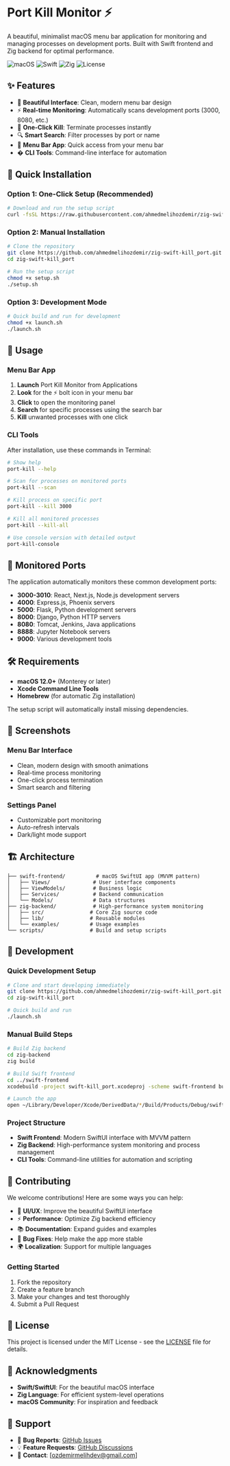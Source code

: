 # Port Kill Monitor ⚡

A beautiful, minimalist macOS menu bar application for monitoring and managing processes on development ports. Built with Swift frontend and Zig backend for optimal performance.

![macOS](https://img.shields.io/badge/macOS-12.0+-blue) ![Swift](https://img.shields.io/badge/Swift-5.5+-orange) ![Zig](https://img.shields.io/badge/Zig-0.15+-green) ![License](https://img.shields.io/badge/License-MIT-green)

## ✨ Features

- 🎨 **Beautiful Interface**: Clean, modern menu bar design
- ⚡ **Real-time Monitoring**: Automatically scans development ports (3000, 8080, etc.)
- 🎯 **One-Click Kill**: Terminate processes instantly
- 🔍 **Smart Search**: Filter processes by port or name
- 📱 **Menu Bar App**: Quick access from your menu bar
- � **CLI Tools**: Command-line interface for automation

## 🚀 Quick Installation

### Option 1: One-Click Setup (Recommended)

```bash
# Download and run the setup script
curl -fsSL https://raw.githubusercontent.com/ahmedmelihozdemir/zig-swift-kill_port/main/setup.sh | bash
```

### Option 2: Manual Installation

```bash
# Clone the repository
git clone https://github.com/ahmedmelihozdemir/zig-swift-kill_port.git
cd zig-swift-kill_port

# Run the setup script
chmod +x setup.sh
./setup.sh
```

### Option 3: Development Mode

```bash
# Quick build and run for development
chmod +x launch.sh
./launch.sh
```

## 📱 Usage

### Menu Bar App
1. **Launch** Port Kill Monitor from Applications
2. **Look** for the ⚡ bolt icon in your menu bar  
3. **Click** to open the monitoring panel
4. **Search** for specific processes using the search bar
5. **Kill** unwanted processes with one click

### CLI Tools
After installation, use these commands in Terminal:

```bash
# Show help
port-kill --help

# Scan for processes on monitored ports
port-kill --scan

# Kill process on specific port
port-kill --kill 3000

# Kill all monitored processes  
port-kill --kill-all

# Use console version with detailed output
port-kill-console
```

## 🔧 Monitored Ports

The application automatically monitors these common development ports:

- **3000-3010**: React, Next.js, Node.js development servers
- **4000**: Express.js, Phoenix servers
- **5000**: Flask, Python development servers  
- **8000**: Django, Python HTTP servers
- **8080**: Tomcat, Jenkins, Java applications
- **8888**: Jupyter Notebook servers
- **9000**: Various development tools

## 🛠️ Requirements

- **macOS 12.0+** (Monterey or later)
- **Xcode Command Line Tools**
- **Homebrew** (for automatic Zig installation)

The setup script will automatically install missing dependencies.

## 🎨 Screenshots

### Menu Bar Interface
- Clean, modern design with smooth animations
- Real-time process monitoring  
- One-click process termination
- Smart search and filtering

### Settings Panel
- Customizable port monitoring
- Auto-refresh intervals
- Dark/light mode support

## 🏗️ Architecture

```
├── swift-frontend/          # macOS SwiftUI app (MVVM pattern)
│   ├── Views/              # User interface components
│   ├── ViewModels/         # Business logic
│   ├── Services/           # Backend communication
│   └── Models/             # Data structures
├── zig-backend/            # High-performance system monitoring
│   ├── src/               # Core Zig source code
│   ├── lib/               # Reusable modules
│   └── examples/          # Usage examples
└── scripts/               # Build and setup scripts
```
## 🔧 Development

### Quick Development Setup

```bash
# Clone and start developing immediately
git clone https://github.com/ahmedmelihozdemir/zig-swift-kill_port.git
cd zig-swift-kill_port

# Quick build and run
./launch.sh
```

### Manual Build Steps

```bash
# Build Zig backend
cd zig-backend
zig build

# Build Swift frontend  
cd ../swift-frontend
xcodebuild -project swift-kill_port.xcodeproj -scheme swift-frontend build

# Launch the app
open ~/Library/Developer/Xcode/DerivedData/*/Build/Products/Debug/swift-kill_port.app
```

### Project Structure

- **Swift Frontend**: Modern SwiftUI interface with MVVM pattern
- **Zig Backend**: High-performance system monitoring and process management  
- **CLI Tools**: Command-line utilities for automation and scripting

## 🤝 Contributing

We welcome contributions! Here are some ways you can help:

- 🎨 **UI/UX**: Improve the beautiful SwiftUI interface
- ⚡ **Performance**: Optimize Zig backend efficiency  
- 📚 **Documentation**: Expand guides and examples
- 🐛 **Bug Fixes**: Help make the app more stable
- 🌍 **Localization**: Support for multiple languages

### Getting Started
1. Fork the repository
2. Create a feature branch
3. Make your changes and test thoroughly
4. Submit a Pull Request

## 📄 License

This project is licensed under the MIT License - see the [LICENSE](LICENSE) file for details.

## 🙏 Acknowledgments

- **Swift/SwiftUI**: For the beautiful macOS interface
- **Zig Language**: For efficient system-level operations  
- **macOS Community**: For inspiration and feedback

## 💬 Support

- 🐛 **Bug Reports**: [GitHub Issues](https://github.com/ahmedmelihozdemir/zig-swift-kill_port/issues)
- 💡 **Feature Requests**: [GitHub Discussions](https://github.com/ahmedmelihozdemir/zig-swift-kill_port/discussions)
- 📧 **Contact**: [ozdemirmelihdev@gmail.com]
